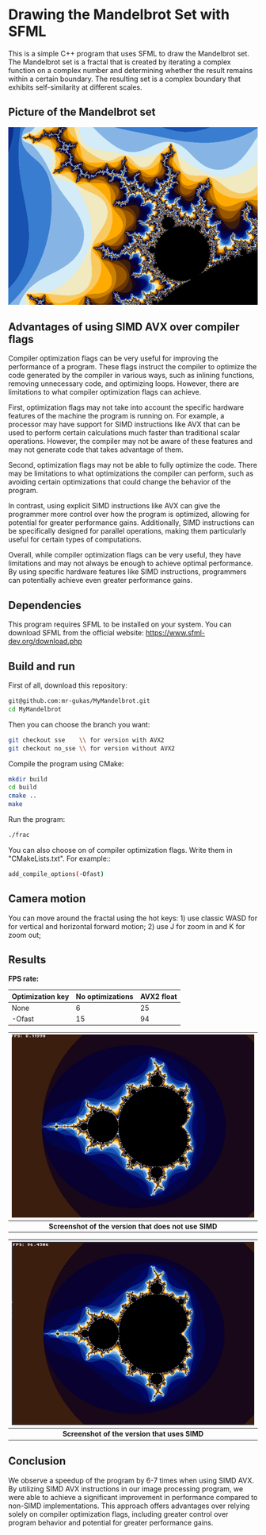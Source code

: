 # Drawing the Mandelbrot Set with SFML

This is a simple C++ program that uses SFML to draw the Mandelbrot set. The Mandelbrot set is a fractal that is created by iterating a complex function on a complex number and determining whether the result remains within a certain boundary. The resulting set is a complex boundary that exhibits self-similarity at different scales.

## Picture of the Mandelbrot set
![Picture](pictures/mandelbrot.jpeg)

## Advantages of using SIMD AVX over compiler flags

Compiler optimization flags can be very useful for improving the performance of a program. These flags instruct the compiler to optimize the code generated by the compiler in various ways, such as inlining functions, removing unnecessary code, and optimizing loops. However, there are limitations to what compiler optimization flags can achieve.

First, optimization flags may not take into account the specific hardware features of the machine the program is running on. For example, a processor may have support for SIMD instructions like AVX that can be used to perform certain calculations much faster than traditional scalar operations. However, the compiler may not be aware of these features and may not generate code that takes advantage of them.

Second, optimization flags may not be able to fully optimize the code. There may be limitations to what optimizations the compiler can perform, such as avoiding certain optimizations that could change the behavior of the program.

In contrast, using explicit SIMD instructions like AVX can give the programmer more control over how the program is optimized, allowing for potential for greater performance gains. Additionally, SIMD instructions can be specifically designed for parallel operations, making them particularly useful for certain types of computations.

Overall, while compiler optimization flags can be very useful, they have limitations and may not always be enough to achieve optimal performance. By using specific hardware features like SIMD instructions, programmers can potentially achieve even greater performance gains. 

## Dependencies

This program requires SFML to be installed on your system. You can download SFML from the official website: https://www.sfml-dev.org/download.php

## Build and run

First of all, download this repository:
```bash
git@github.com:mr-gukas/MyMandelbrot.git
cd MyMandelbrot
```
Then you can choose the branch you want:
```bash
git checkout sse    \\ for version with AVX2
git checkout no_sse \\ for version without AVX2
```
Compile the program using CMake: 
```bash
mkdir build 
cd build 
cmake ..
make
```
Run the program:
```bash 
./frac 
```

You can also choose on of compiler optimization flags. Write them in "CMakeLists.txt". For example::
```bash
add_compile_options(-Ofast)
```
## Camera motion

You can move around the fractal using the hot keys: 1) use classic WASD for for vertical and horizontal forward motion; 2) use J for zoom in and K for zoom out;

## Results

**FPS rate:**

| Optimization key | No optimizations | AVX2 float  | 
|------------------|------------------|-------------|
|       None       |        6         |      25     |
|       -Ofast     |        15        |      94     |

| ![NO_SSE](pictures/nosse.jpeg) |
|:--:|
| <b>Screenshot of the version that does not use SIMD</b>|

| ![NO_SSE](pictures/sse.jpeg) |
|:--:|
| <b>Screenshot of the version that uses SIMD</b>|

## Conclusion
We observe a speedup of the program by 6-7 times when using SIMD AVX.
By utilizing SIMD AVX instructions in our image processing program, we were able to achieve a significant improvement in performance compared to non-SIMD implementations. This approach offers advantages over relying solely on compiler optimization flags, including greater control over program behavior and potential for greater performance gains.
